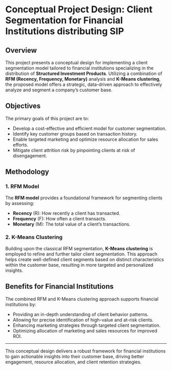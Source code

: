 # Conceptual Project Design: Client Segmentation for Financial Institutions distributing SIP

## Overview

This project presents a conceptual design for implementing a client segmentation model tailored to financial institutions specializing in the distribution of **Structured Investment Products**. Utilizing a combination of **RFM (Recency, Frequency, Monetary)** analysis and **K-Means clustering**, the proposed model offers a strategic, data-driven approach to effectively analyze and segment a company’s customer base.

## Objectives

The primary goals of this project are to:
- Develop a cost-effective and efficient model for customer segmentation.
- Identify key customer groups based on transaction history.
- Enable targeted marketing and optimize resource allocation for sales efforts.
- Mitigate client attrition risk by pinpointing clients at risk of disengagement.

## Methodology

### 1. RFM Model
The **RFM model** provides a foundational framework for segmenting clients by assessing:
- **Recency** (R): How recently a client has transacted.
- **Frequency** (F): How often a client transacts.
- **Monetary** (M): The total value of a client’s transactions.

### 2. K-Means Clustering
Building upon the classical RFM segmentation, **K-Means clustering** is employed to refine and further tailor client segmentation. This approach helps create well-defined client segments based on distinct characteristics within the customer base, resulting in more targeted and personalized insights.

## Benefits for Financial Institutions

The combined RFM and K-Means clustering approach supports financial institutions by:
- Providing an in-depth understanding of client behavior patterns.
- Allowing for precise identification of high-value and at-risk clients.
- Enhancing marketing strategies through targeted client segmentation.
- Optimizing allocation of marketing and sales resources for improved ROI.

---

This conceptual design delivers a robust framework for financial institutions to gain actionable insights into their customer base, driving better engagement, resource allocation, and client retention strategies.
